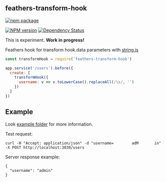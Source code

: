## feathers-transform-hook

[![npm package](https://nodei.co/npm/feathers-transform-hook.png?downloads=true&downloadRank=true&stars=true)](https://nodei.co/npm/feathers-transform-hook/)

[![NPM version](http://img.shields.io/npm/v/feathers-transform-hook.svg)](https://www.npmjs.org/package/feathers-transform-hook)
[![Dependency Status](https://david-dm.org/kulakowka/feathers-transform-hook.svg)](https://david-dm.org/kulakowka/feathers-transform-hook)


This is experiment. **Work in progress!**

Feathers hook for transform hook.data parameters with [string.js](https://www.npmjs.com/package/string)

```javascript
const transformHook = require('feathers-transform-hook')

app.service('/users').before({
  create: [ 
    transformHook({
      username: v => v.toLowerCase().replaceAll(/\s/, '')
    })
  ]
})
```

## Example

Look [example folder](https://github.com/kulakowka/feathers-transform-hook/tree/master/example) for more information.

Test request:
```
curl -H "Accept: application/json" -d "username=        adM       in" -X POST http://localhost:3030/users
```

Server response example:
```
{
  "username": "admin"
}
```
